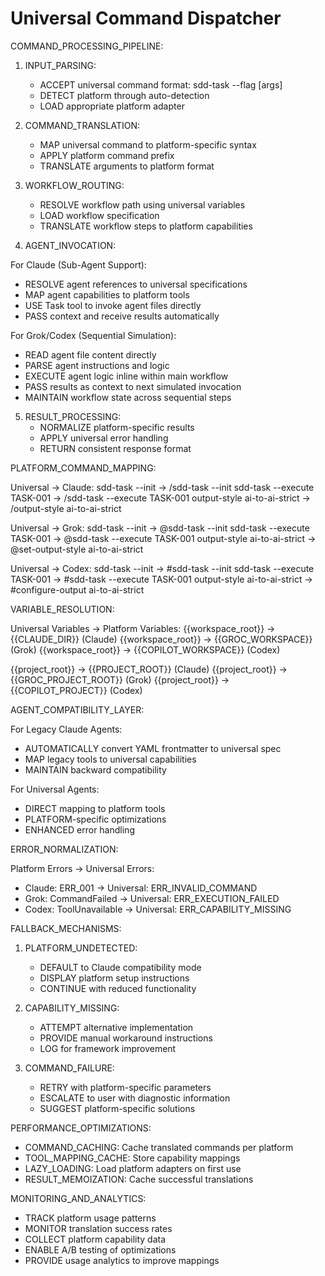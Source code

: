 # Universal Command Dispatcher

COMMAND_PROCESSING_PIPELINE:

1. INPUT_PARSING:
   - ACCEPT universal command format: sdd-task --flag [args]
   - DETECT platform through auto-detection
   - LOAD appropriate platform adapter

2. COMMAND_TRANSLATION:
   - MAP universal command to platform-specific syntax
   - APPLY platform command prefix
   - TRANSLATE arguments to platform format

3. WORKFLOW_ROUTING:
   - RESOLVE workflow path using universal variables
   - LOAD workflow specification
   - TRANSLATE workflow steps to platform capabilities

4. AGENT_INVOCATION:

For Claude (Sub-Agent Support):
- RESOLVE agent references to universal specifications
- MAP agent capabilities to platform tools
- USE Task tool to invoke agent files directly
- PASS context and receive results automatically

For Grok/Codex (Sequential Simulation):
- READ agent file content directly
- PARSE agent instructions and logic
- EXECUTE agent logic inline within main workflow
- PASS results as context to next simulated invocation
- MAINTAIN workflow state across sequential steps

5. RESULT_PROCESSING:
   - NORMALIZE platform-specific results
   - APPLY universal error handling
   - RETURN consistent response format

PLATFORM_COMMAND_MAPPING:

Universal → Claude:
  sdd-task --init → /sdd-task --init
  sdd-task --execute TASK-001 → /sdd-task --execute TASK-001
  output-style ai-to-ai-strict → /output-style ai-to-ai-strict

Universal → Grok:
  sdd-task --init → @sdd-task --init
  sdd-task --execute TASK-001 → @sdd-task --execute TASK-001
  output-style ai-to-ai-strict → @set-output-style ai-to-ai-strict

Universal → Codex:
  sdd-task --init → #sdd-task --init
  sdd-task --execute TASK-001 → #sdd-task --execute TASK-001
  output-style ai-to-ai-strict → #configure-output ai-to-ai-strict

VARIABLE_RESOLUTION:

Universal Variables → Platform Variables:
  {{workspace_root}} → {{CLAUDE_DIR}} (Claude)
  {{workspace_root}} → {{GROC_WORKSPACE}} (Grok)
  {{workspace_root}} → {{COPILOT_WORKSPACE}} (Codex)

  {{project_root}} → {{PROJECT_ROOT}} (Claude)
  {{project_root}} → {{GROC_PROJECT_ROOT}} (Grok)
  {{project_root}} → {{COPILOT_PROJECT}} (Codex)

AGENT_COMPATIBILITY_LAYER:

For Legacy Claude Agents:
- AUTOMATICALLY convert YAML frontmatter to universal spec
- MAP legacy tools to universal capabilities
- MAINTAIN backward compatibility

For Universal Agents:
- DIRECT mapping to platform tools
- PLATFORM-specific optimizations
- ENHANCED error handling

ERROR_NORMALIZATION:

Platform Errors → Universal Errors:
- Claude: ERR_001 → Universal: ERR_INVALID_COMMAND
- Grok: CommandFailed → Universal: ERR_EXECUTION_FAILED
- Codex: ToolUnavailable → Universal: ERR_CAPABILITY_MISSING

FALLBACK_MECHANISMS:

1. PLATFORM_UNDETECTED:
   - DEFAULT to Claude compatibility mode
   - DISPLAY platform setup instructions
   - CONTINUE with reduced functionality

2. CAPABILITY_MISSING:
   - ATTEMPT alternative implementation
   - PROVIDE manual workaround instructions
   - LOG for framework improvement

3. COMMAND_FAILURE:
   - RETRY with platform-specific parameters
   - ESCALATE to user with diagnostic information
   - SUGGEST platform-specific solutions

PERFORMANCE_OPTIMIZATIONS:

- COMMAND_CACHING: Cache translated commands per platform
- TOOL_MAPPING_CACHE: Store capability mappings
- LAZY_LOADING: Load platform adapters on first use
- RESULT_MEMOIZATION: Cache successful translations

MONITORING_AND_ANALYTICS:

- TRACK platform usage patterns
- MONITOR translation success rates
- COLLECT platform capability data
- ENABLE A/B testing of optimizations
- PROVIDE usage analytics to improve mappings

